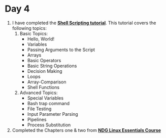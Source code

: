 # Day 4
1. I have completed the [**Shell Scripting tutorial**](https://www.learnshell.org/).
   This tutorial covers the following topics:
   1. Basic Topics:
       * Hello, World!
       * Variables
       * Passing Arguments to the Script
       * Arrays
       * Basic Operators
       * Basic String Operations
       * Decision Making
       * Loops
       * Array-Comparison
       * Shell Functions
   2. Advanced Topics:
       * Special Variables
       * Bash trap command
       * File Testing
       * Input Parameter Parsing
       * Pipelines
       * Process Substitution
2. Completed the Chapters one & two from [**NDG Linux Essentials Course**](https://lms.netacad.com/course/view.php?id=844634)
